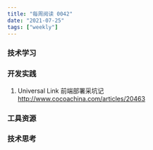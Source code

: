 ```yaml
---
title: "每周阅读 0042"
date: "2021-07-25"
tags: ["weekly"]
---
```


### 技术学习


### 开发实践
1. Universal Link 前端部署采坑记 http://www.cocoachina.com/articles/20463

### 工具资源


### 技术思考

